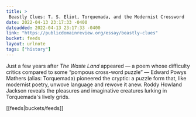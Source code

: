 ```yaml
---
title: > 
 Beastly Clues: T. S. Eliot, Torquemada, and the Modernist Crossword
date: 2022-04-13 23:17:33 -0400
dateadded: 2022-04-13 23:17:33 -0400
link: "https://publicdomainreview.org/essay/beastly-clues"
bucket: feeds
layout: urlnote
tags: ["history"]
--- 
```

Just a few years after *The Waste Land* appeared — a poem whose difficulty critics compared to some “pompous cross-word puzzle” —  Edward Powys Mathers (alias: Torquemada) pioneered the cryptic: a puzzle form that, like modernist poetry, unwove language and rewove it anew. Roddy Howland Jackson reveals the pleasures and imaginative creatures lurking in Torquemada's lively grids.
 <!-- end excerpt --> 
<div class='bucket'>[[feeds|buckets/feeds]]</div> 
